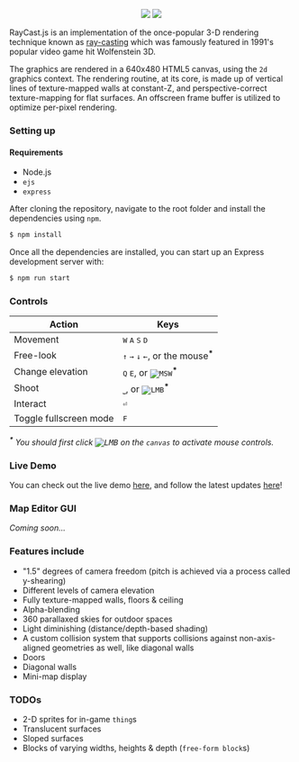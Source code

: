 <p align="center">
  <img src="https://github.com/emre-aki/raycast.js/blob/master/images/RayCast.js-medium.png?raw=true"></img>
  <img src="https://media4.giphy.com/media/agn2uFHzPWa4TLWQwx/giphy.gif"></img>
</p>

RayCast.js is an implementation of the once-popular 3-D rendering technique known as [ray-casting](https://en.wikipedia.org/wiki/Ray_casting) which was famously featured in 1991's popular video game hit Wolfenstein 3D.

The graphics are rendered in a 640x480 HTML5 canvas, using the `2d` graphics context. The rendering routine, at its core, is made up of vertical lines of texture-mapped walls at constant-Z, and perspective-correct texture-mapping for flat surfaces. An offscreen frame buffer is utilized to optimize per-pixel rendering.


### Setting up
#### Requirements
- Node.js
- `ejs`
- `express`

After cloning the repository, navigate to the root folder and install the dependencies using `npm`.

```bash
$ npm install
```

Once all the dependencies are installed, you can start up an Express development server with:

```bash
$ npm run start
```


### Controls

| **Action**             | **Keys**                                                                          |
|------------------------|-----------------------------------------------------------------------------------|
| Movement               | <kbd>W</kbd> <kbd>A</kbd> <kbd>S</kbd> <kbd>D</kbd>                               |
| Free-look              | <kbd>↑</kbd> <kbd>→</kbd> <kbd>↓</kbd> <kbd>←</kbd>, or the mouse<sup>__*__</sup> |
| Change elevation       | <kbd>Q</kbd> <kbd>E</kbd>, or <kbd>![MSW]</kbd><sup>__*__</sup>                   |
| Shoot                  | <kbd>⎵</kbd>, or <kbd>![LMB]</kbd><sup>__*__</sup>                                |
| Interact               | <kbd>⏎</kbd>                                                                      |
| Toggle fullscreen mode | <kbd>F</kbd>                                                                      |

  *<sup>__\*__</sup> You should first click <kbd>![LMB]</kbd> on the `canvas` to activate mouse controls.*


### Live Demo

You can check out the live demo [here](https://undefbehav.itch.io/raycast-js), and follow the latest updates [here](https://www.youtube.com/watch?v=iX-yo-U8l5o&list=PLmmhlHT3LkQw6AK3LfPpzxSeb_4RTyIRX)!


### Map Editor GUI

*Coming soon...*


### Features include
- "1.5" degrees of camera freedom (pitch is achieved via a process called y-shearing)
- Different levels of camera elevation
- Fully texture-mapped walls, floors & ceiling
- Alpha-blending
- 360 parallaxed skies for outdoor spaces
- Light diminishing (distance/depth-based shading)
- A custom collision system that supports collisions against non-axis-aligned geometries as well, like diagonal walls
- Doors
- Diagonal walls
- Mini-map display


### TODOs
- 2-D sprites for in-game `thing`s
- Translucent surfaces
- Sloped surfaces
- Blocks of varying widths, heights & depth (`free-form block`s)


[LMB]: https://github.com/emre-aki/raycast.js/blob/master/images/lmb.png?raw=true (left mouse button)
[MSW]: https://github.com/emre-aki/raycast.js/blob/master/images/msw.png?raw=true (mouse scroll whell)
